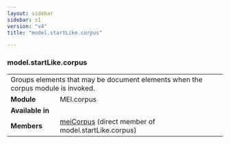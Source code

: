 ```yaml
---
layout: sidebar
sidebar: s1
version: "v4"
title: "model.startLike.corpus"

---
```


<div class="classSpec model">
   <h3 id="model.startLike.corpus">model.startLike.corpus</h3>
   <table class="wovenodd">
      <tr>
         <td colspan="2" class="wovenodd-col2">Groups elements that may be document elements when the corpus module is invoked.</td>
      </tr>
      <tr>
         <td class="wovenodd-col1"><strong>Module</strong></td>
         <td class="wovenodd-col2">MEI.corpus</td>
      </tr>
      <tr>
         <td class="wovenodd-col1"><strong>Available in</strong></td>
         <td class="wovenodd-col2">
            <div class="parent"></div>
         </td>
      </tr>
      <tr>
         <td class="wovenodd-col1"><strong>Members</strong></td>
         <td class="wovenodd-col2">
            <div class="parent">
               <div><a class="link_odd_elementSpec" href="{{ site.baseurl }}/{{ page.version }}/elements/meiCorpus.html">meiCorpus</a> (direct member of model.startLike.corpus)
               </div>
            </div>
         </td>
      </tr>
   </table>
</div>